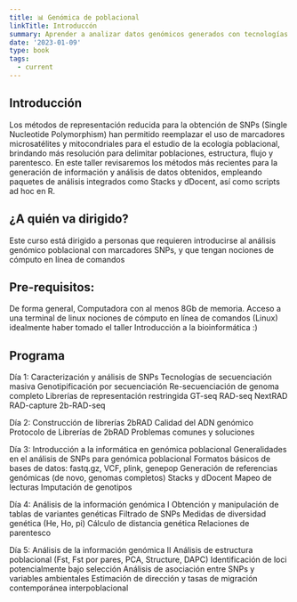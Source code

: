 ```yaml
---
title: 📊 Genómica de poblacional
linkTitle: Introduccón
summary: Aprender a analizar datos genómicos generados con tecnologías de secuenciación masiva utilizando herramientas de software libre. 
date: '2023-01-09'
type: book
tags:
  - current
---
```


## Introducción

Los métodos de representación reducida para la obtención de SNPs (Single Nucleotide Polymorphism) han permitido reemplazar el uso de marcadores microsatélites y mitocondriales para el estudio de la ecología poblacional, brindando más resolución para delimitar poblaciones, estructura, flujo y parentesco. En este taller revisaremos los métodos más recientes para la generación de información y análisis de datos obtenidos, empleando paquetes de análisis integrados como Stacks y dDocent, así como scripts ad hoc en R.

## ¿A quién va dirigido? 

Este curso está dirigido a personas que requieren introducirse al análisis genómico poblacional con marcadores SNPs, y que tengan nociones de cómputo en línea de comandos

## Pre-requisitos:

De forma general,
Computadora con al menos 8Gb de memoria.
Acceso a una terminal de linux
nociones de cómputo en línea de comandos (Linux)
idealmente haber tomado el taller Introducción a la bioinformática :)


## Programa

Día 1:  Caracterización y análisis de SNPs 
Tecnologías de secuenciación masiva
Genotipificación por secuenciación
Re-secuenciación de genoma completo
Librerías de representación restringida 
GT-seq
RAD-seq
NextRAD
RAD-capture
2b-RAD-seq

Día 2:  Construcción de librerías 2bRAD
Calidad del ADN genómico
Protocolo de Librerías de 2bRAD
Problemas comunes y soluciones

Día 3:  Introducción a la informática en genómica poblacional 
Generalidades en el análisis de SNPs para genómica poblacional
Formatos básicos de bases de datos: fastq.gz, VCF, plink, genepop
Generación de referencias genómicas (de novo, genomas completos)
Stacks y dDocent
Mapeo de lecturas
Imputación de genotipos

Día 4:  Análisis de la información genómica I
Obtención y manipulación de tablas de variantes genéticas
Filtrado de SNPs
Medidas de diversidad genética (He, Ho, pi)
Cálculo de distancia genética
Relaciones de parentesco


Día 5: Análisis de la información genómica II
Análisis de estructura poblacional (Fst, Fst por pares, PCA, Structure, DAPC)
Identificación de loci potencialmente bajo selección
Análisis de asociación entre SNPs y variables ambientales
Estimación de dirección y tasas de migración contemporánea interpoblacional
